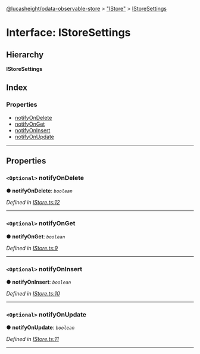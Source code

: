 [@lucasheight/odata-observable-store](../README.md) > ["IStore"](../modules/_istore_.md) > [IStoreSettings](../interfaces/_istore_.istoresettings.md)

# Interface: IStoreSettings

## Hierarchy

**IStoreSettings**

## Index

### Properties

* [notifyOnDelete](_istore_.istoresettings.md#notifyondelete)
* [notifyOnGet](_istore_.istoresettings.md#notifyonget)
* [notifyOnInsert](_istore_.istoresettings.md#notifyoninsert)
* [notifyOnUpdate](_istore_.istoresettings.md#notifyonupdate)

---

## Properties

<a id="notifyondelete"></a>

### `<Optional>` notifyOnDelete

**● notifyOnDelete**: *`boolean`*

*Defined in [IStore.ts:12](https://github.com/lucasheight/odata-observable-store/blob/51c3dfe/src/IStore.ts#L12)*

___
<a id="notifyonget"></a>

### `<Optional>` notifyOnGet

**● notifyOnGet**: *`boolean`*

*Defined in [IStore.ts:9](https://github.com/lucasheight/odata-observable-store/blob/51c3dfe/src/IStore.ts#L9)*

___
<a id="notifyoninsert"></a>

### `<Optional>` notifyOnInsert

**● notifyOnInsert**: *`boolean`*

*Defined in [IStore.ts:10](https://github.com/lucasheight/odata-observable-store/blob/51c3dfe/src/IStore.ts#L10)*

___
<a id="notifyonupdate"></a>

### `<Optional>` notifyOnUpdate

**● notifyOnUpdate**: *`boolean`*

*Defined in [IStore.ts:11](https://github.com/lucasheight/odata-observable-store/blob/51c3dfe/src/IStore.ts#L11)*

___

